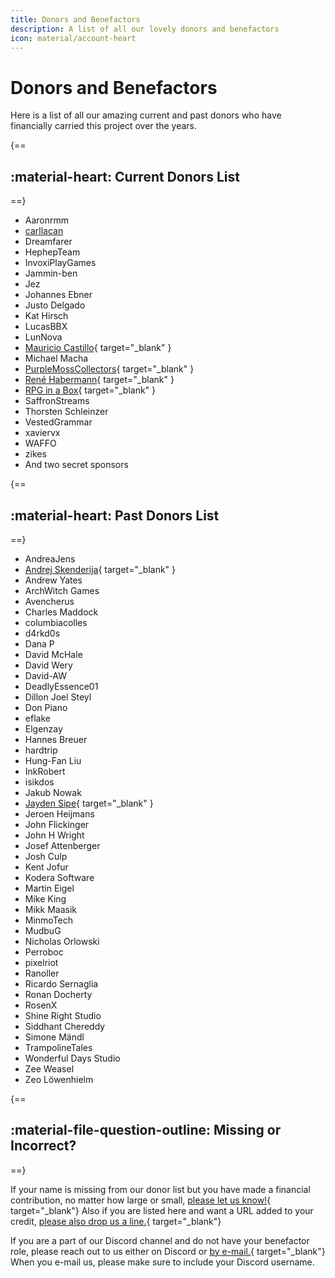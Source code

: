 ```yaml
---
title: Donors and Benefactors
description: A list of all our lovely donors and benefactors
icon: material/account-heart
---
```


# Donors and Benefactors

Here is a list of all our amazing current and past donors who have financially carried this project over the years.

{==
## :material-heart: Current Donors List
==}

<div class="grid cards contrib_list" markdown>

- Aaronrmm
- [carllacan](https://carllacan.com)
- Dreamfarer
- HephepTeam
- InvoxiPlayGames
- Jammin-ben
- Jez
- Johannes Ebner
- Justo Delgado
- Kat Hirsch
- LucasBBX
- LunNova
- [Mauricio Castillo](https://bsky.app/profile/maurimo.dev){ target="\_blank" }
- Michael Macha
- [PurpleMossCollectors](http://purplemosscollectors.com/){ target="\_blank" }
- [René Habermann](https://bippinbits.com/){ target="\_blank" }
- [RPG in a Box](https://rpginabox.com/){ target="\_blank" }
- SaffronStreams
- Thorsten Schleinzer
- VestedGrammar
- xaviervx
- WAFFO
- zikes
- And two secret sponsors

</div>

{==
## :material-heart: Past Donors List
==}

<div class="grid cards contrib_list" markdown>

- AndreaJens
- [Andrej Skenderija](https://skenda.me/){ target="\_blank" }
- Andrew Yates
- ArchWitch Games
- Avencherus
- Charles Maddock
- columbiacolles
- d4rkd0s
- Dana P
- David McHale
- David Wery
- David-AW
- DeadlyEssence01
- Dillon Joel Steyl
- Don Piano
- eflake
- Elgenzay
- Hannes Breuer
- hardtrip
- Hung-Fan Liu
- InkRobert
- isikdos
- Jakub Nowak
- [Jayden Sipe](https://jaydensipe.github.io/){ target="\_blank" }
- Jeroen Heijmans
- John Flickinger
- John H Wright
- Josef Attenberger
- Josh Culp
- Kent Jofur
- Kodera Software
- Martin Eigel
- Mike King
- Mikk Maasik
- MinmoTech
- MudbuG
- Nicholas Orlowski
- Perroboc
- pixelriot
- Ranoller
- Ricardo Sernaglia
- Ronan Docherty
- RosenX
- Shine Right Studio
- Siddhant Chereddy
- Simone Mändl
- TrampolineTales
- Wonderful Days Studio
- Zee Weasel
- Zeo Löwenhielm

</div>

{==
## :material-file-question-outline: Missing or Incorrect?
==}

If your name is missing from our donor list but you have made a financial contribution, no matter how large or small, [please let us know!](mailto:contributors@godotsteam.com){ target="\_blank"}  Also if you are listed here and want a URL added to your credit, [please also drop us a line.](mailto:contributors@godotsteam.com){ target="\_blank"}

If you are a part of our Discord channel and do not have your benefactor role, please reach out to us either on Discord or [by e-mail.](mailto:contributors@godotsteam.com){ target="\_blank"} When you e-mail us, please make sure to include your Discord username.